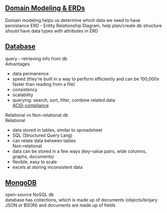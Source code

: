 [**Domain Modeling & ERDs**](https://git.generalassemb.ly/ga-wdi-lessons/domain-modeling-mongo/blob/master/domain-modeling.md)
------
Domain modeling helps us determine which data we need to have persistance
ERD - Entity Relationship Diagram, help plan/create db structure
_should_ have data types with attributes in ERD  

[**Database**](https://git.generalassemb.ly/ga-wdi-lessons/domain-modeling-mongo/blob/master/databases.md)
------
query - retrieving info from db  
Advantages  
- data permanence  
- speed (they're built in a way to perform efficiently and can be 100,000x faster than reading from a file)  
- consistency  
- scalability  
- querying: search, sort, filter, combine related data  
[ACID-compliance](https://en.wikipedia.org/wiki/ACID)  

Relational vs Non-relational db  
Relational  
- data stored in tables, similar to spreadsheet  
- SQL (Structured Query Lang)  
- can relate data between tables  
Non-relational
- data can be stored in a few ways (key-value pairs, wide columns, graphs, documents)
- flexible, easy to scale
- excels at storing inconsistent data

[**MongoDB**](https://git.generalassemb.ly/ga-wdi-lessons/domain-modeling-mongo/blob/master/mongodb.md)
------
open-source NoSQL db  
database has collections, which is made up of documents (objects/binjary JSON or BSON) and documents are made up of fields  